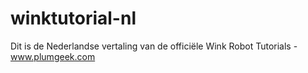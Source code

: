 # winktutorial-nl
Dit is de Nederlandse vertaling van de officiële Wink Robot Tutorials - www.plumgeek.com
